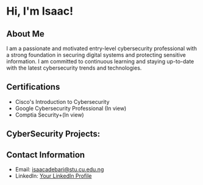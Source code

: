 # Hi, I'm Isaac!

## About Me

I am a passionate and motivated entry-level cybersecurity professional with a strong foundation in securing digital systems and protecting sensitive information. I am committed to continuous learning and staying up-to-date with the latest cybersecurity trends and technologies.

## Certifications

- Cisco's Introduction to Cybersecurity
- Google Cybersecurity Professional (In view)
- Comptia Security+(In view)


## CyberSecurity Projects:
<!--### Project Name 1

- Description: Briefly describe the project and your role.
- Technologies Used: List the technologies or tools you used.
- Link: Provide a link to the project repository or any relevant documentation.

### Project Name 2

- Description: Briefly describe the project and your role.
- Technologies Used: List the technologies or tools you used.
- Link: Provide a link to the project repository or any relevant documentation. -->

## Contact Information

- Email: isaacadebari@stu.cu.edu.ng
- LinkedIn: [Your LinkedIn Profile](https://www.linkedin.com/in/adebari-isaac-590a18186)
